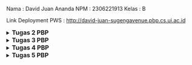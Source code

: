 Nama  : David Juan Ananda
NPM   : 2306221913
Kelas : B

Link Deployment PWS : http://david-juan-sugengavenue.pbp.cs.ui.ac.id


<details>
<summary>
  <span style="font-size:16px;"><b>Tugas 2 PBP</b></span>
</summary>

## Pengimplementasian Checklist

 - Pertama, saya membuat sebuah direktori baru pada laptop saya, menginisiasi git dengan `git init`, dan mengkonfigurasi hal-hal yang diperlukan, seperti username dan email serta autentikasi.
 - Setelah itu, saya menginisiasi repositori di GitHub dan membuat file README.md sebagai commit pertama.
 - Setelah melakukan kedua langkah di atas, saya membuat branch utama baru terlebih dahulu `git branch -M main` dan menghubungkan repositori lokal dengan repositori di GitHub dengan `git remote add origin https://github.com/daavidjuan/Sugeng-Avenue.git`, kemudian saya melakukan push pada branch utama tersebut.
 - Saya memutuskan untuk melakukan cloning pada repositori ini ke komputer lokal, sehingga saya menjalankan perintah `git clone` di direktori berbeda dari yang sedang dikerjakan.
 - Setelah semua langkah di atas dilakukan, saya membuat virtual environment dengan perintah `python -m venv env` dan mengaktifkannya dengan `env\Scripts\activate`.
 - Di dalam direktori utama, saya membuat sebuah file bernama 'requirements.txt' dan mengisi file tersebut dengan sebuah dependencies yaitu
 '''
  django
  gunicorn
  whitenoise
  psycopg2-binary
  requests
  urllib3
 '''
- Instalasi dependencies dilakukan dengan menjalankan perintah `pip install -r requirements.txt`. Setelah itu, saya membuat sebuah project Django baru bernama 'Sugeng_Avenue' dengan perintah `django-admin startproject Sugeng_Avenue .`.
- Kemudian, saya menambahkan string "localhost, "127.0.0.1" pada ALLOWED_HOST di settings.py dan menonaktifkan virtual environment dengan perintah `deactivate`
- Setelah itu, saya menambahkan berkas `.gitignore` yang berisikan konfigurasi yang digunakan dalam repositori Git untuk menentukan berkas-berkas dan direktori-direktori yang harus diabaikan oleh Git. Kemudian saya melakukan `add, commit, dan push`.
  
  ### Membuat Aplikasi Django
  - Pertama, saya mengaktifkan virtual environment dengan perintah `env\Scripts\activate`. Setelah itu saya menjalankan perintah `python manage.py startapp main` untuk membuat aplikasi baru bernama main.
  - Setelah itu, saya mendaftarkan aplikasi main ke dalam project dengan menambahkan string 'main' pada file `settings.py` di dalam direktori project 'Sugeng-Avenue'.
  - Kemudian, saya membuat direktori baru bernama 'templates' di dalam direktori aplikasi main dan di dalamnya saya membuat file bernama `main.html` yang berisi `name, price, dan description`.
  - Setelah selesai membuat templates, saya melanjutkan dengan membuat models. Models dibuat dengan mengisi berkas `models.py` dengan atribut name, price, dan description dengan tipe data sesuai apa yang diperlukan.
  - Kemudian, saya melakukan migrasi model dengan perintah `python manage.py makemigrations` kemudian menerapkan migrasi ke dalam basis data lokal dengan `python manage.py migrate`.
 
  ### Mengintegrasikan Komponen MVT
  - Pengintegrasian dilakukan dengan menambahkan `from django.shortcuts import render` pada file `views.py`. Kemudian dalam file tersebut ditambahkan fungsi `show_main` yang berisikan komponen yang diperlukan dalam models, yaitu `name, price, dan description` dari product.
  - Dalam `views.py`, terdapat perintah `return render(request, "main.html", context)` yang menghubungkan views dengan template HTML, function show_main menerima parameter request yang akan mengatur permintaan HTTP dan mengembalikan tampilan yang sesuai.
  - Kemudian, saya memodifikasi file `main.html` pada `templates` kemudian mengubah isinya dengan {{ name }}, {{ price }}, {{ description }}.
  - Kemudian saya membuat urls.py pada direktori aplikasi main untuk memetakan function pada views.py, dalam urls.py terdapat function path yang menerima parameter ' ' agar halaman aplikasi tersebut muncul pada halaman utama localpath.
  - Kemudian saya mengisi file test.py untuk melakukan unit testing. Setelah itu menjalankan perintah `python manage.py test`
 ### Deployment PWS
 - Karena sudah memiliki akun, saya membuat sebuah project baru bernama Sugeng-Avenue. Kemudian mengganti kode pada settings.py di proyek Django yang sudah kamu buat tadi, tambahkan URL deployment PWS pada ALLOWED_HOSTS.
 - Kode yang diubah menjadi `ALLOWED_HOSTS = ["localhost", "127.0.0.1", "david-juan-sugengavenue.pbp.cs.ui.ac.id"]`. Kemudian saya melakukan `add, commit, dan push`.
 - Setelah itu, saya mengubah nama branch utama menjadi main dengan `git branch -M main`. Kemudian melakukan `push` ke PWS dengan `git push pws main:master`.

## BAGAN
![image](https://github.com/user-attachments/assets/b6df3c23-49a1-4726-b22f-3e8edaacbc4c)

## Fungsi Git dalam pengembangan perangkat lunak
Git memungkinkan para penggunanya untuk dapat bekerja secara kolaboratif atau bekerja sama bersama kelompok, melacak setiap perubahan yang dibuat, dan mengelola perubahan yang terjadi pada kode dari waktu ke waktu. Git memiliki fitur dimana memungkinkan pemilik kode untuk membuat branch untuk mengerjakan fitur atau perbaikan secara terpisah dari branch utama, meminimalisir terjadinya error pada branch utama. 

## Pemilihan Framework Django sebagai permulaan
Sebagai permulaan, penggunaan bahasa python sangat memudahkan para penggunanya karena bahasa python jauh lebih mudah untuk dikenal bagi para pemula. Sebagai mahasiswa yang baru menjalankan 1 tahun perkuliahan di Fasilkom, saya merasa tidak terlalu kesulitan ketika menulis kode dengan bahasa python. Kemudian, Django juga memiliki tutorial dan sumber daya yang banyak untuk mendukung pembelajaran. Django telah digunakan untuk membangun berbagai macam aplikasi web, menunjukkan bahwa Django adalah framework yang dapat diandalkan untuk sebuah project.

## Alasan model Django disebut sebagai ORM
Model Django adalah sebuah representasi objek dari data yang akan disimpan ke dalam database. Sebagai contoh, dalam model saya di atas, terdapat atribut name, price, dan description, Django akan membuat tabel model tersebut dengan kolom name, price, dan description. Selain itu, ORM Django terintegrasi secara erat dengan framework Django lainnya, sehingga memudahkan para pengguna juga untuk memabangun sebuah aplikasi web. ORM pada Django memungkinkan pengembangan aplikasi berbasis data menjadi lebih sederhana, cepat, dan mudah dipahami oleh para penggunanya.
</details>

<details>
<summary>
  <span style="font-size:16px;"><b>Tugas 3 PBP</b></span>
</summary>

## Data Delivery dalam pengimplementasian sebuah platform
Dalam sebuah platform, data delivery memungkinkan untuk memberikan kita beberapa kemudahan. Dengan adanya sistem data delivery yang efisien, kita bisa memastikan bahwa pengguna menerima data yang relevan dengan kebutuhan mereka, tanpa hambatan, kapan pun dan di mana pun mereka berada. Hal ini pada gilirannya meningkatkan performa platform secara keseluruhan. Beberapa aspek utama yang dipengaruhi oleh efektivitas data delivery meliputi skalabilitas, di mana platform mampu menangani volume data yang terus meningkat seiring dengan pertumbuhan jumlah pengguna dan interaksi keamanan data, yang menjamin bahwa data sensitif terlindungi dari akses yang tidak sah atau manipulasi selama proses pengiriman; serta user experience, yang secara langsung berkaitan dengan kecepatan dan efisiensi data yang diterima pengguna, sehingga menciptakan interaksi yang lebih responsif dan memuaskan.

## XML or JSON? Mengapa JSON lebih populer dibandingkan XML?
Menurut saya, JSON lebih baik daripada XML karena lebih familiar bagi orang-orang. Namun, tetap antara JSON dan XML memiliki kelebihannya masing-masing. JSON memiliki sintaks yang lebih sederhana dan ringkas, sehingga membuatnya lebih mudah dibaca oleh manusia maupun mesin. JSON memiliki ukuran data yang relatif lebih ringan dan hal ini membuat transmisi data semakin cepat. 

## Fungsi dari Method `is_valid()` dan mengapa kita membutuhkan method tersebut?
Method `is_valid()` adalah untuk memvalidasi fields yang terdapat pada forms atau dengan kata lain memastikan jawaban yang dimasukkan ke dalam form sudah benar. Dengan method ini, kita dapat memeriksa fields apakah sudah terisi dengan benar atau belum sehingga data yang masuk difilter dan masuk ke dalam database. 

## Mengapa kita membutuhkan csrf_token saat membuat form di Django? Apa yang dapat terjadi jika kita tidak menambahkan csrf_token pada form Django? Bagaimana hal tersebut dapat dimanfaatkan oleh penyerang?
`csrf_token` digunakan untuk melindungi dari penyerangan di mana penyerang menjalankan aksi yang tidak diinginkan tanpa sepengetahuan pengguna. `csrf_token` akan memverifikasi setiap tindakan yang dilakukan benar-benar dilakukan oleh pengguna yang seharusnya dan bukan dari sumber eksternal. Jika tidak menambahkan `csrf_token` pada form Django, kemungkinan yang akan terjadi adalah penyerang mendapatkan celah untuk melakukan hal yang tidak diinginkan seperti di atas. Request dari penyerang akan tetap dijalankan karena tidak ada token yang dapat digunakan untuk memverifikasi request dari pengguna.

## Pengimplementasian Checklist
  - Pertama, saya membuat `base.html` sebagai template untuk template html lainnya, kemudian mengedit `TEMPLATES` yang terdapat di `settings.py` agar `base.html` dapat terdeteksi sebagai file template.
  - Setelah itu, saya mengubah kode pada berkas pada `main.html` sehingga menggunakan `base.html` sebagai template utamanya. 
  - Kemudian, saya membuat sebuah file bernama `forms.py` untuk membuat suatu struktur form. Tidak lupa, saya mengimport form tersebut pada file `views.py`.
  - Membuat function `create_product_entry` pada `views.py` untuk menghasilkan form yang dapat menambahkan data Product Entry secara otomatis ketika data di-submit dari form.
  - Kemudian, mengubah fungsi `show_main` pada `views.py` supaya dapat diakses pada `main.html`.
  - Membuat file html baru dengan nama `create_product_entry.html` pada `main/templates` dan mengisinya dengan:
    ```
    {% extends 'base.html' %} 
    {% block content %}
    <h1>Add New Mood Entry</h1>

    <form method="POST">
      {% csrf_token %}
      <table>
        {{ form.as_table }}
        <tr>
          <td></td>
          <td>
            <input type="submit" value="Add Mood Entry" />
          </td>
        </tr>
      </table>
    </form>

    {% endblock %}
    ```
  - Membuat function `show_json` dan `show_xml` pada `views.py` dan menambahkan pada file `urls.py`.
    - `show_json`
      ```
      def show_json(request):
      data = ProductEntry.objects.all()
      return HttpResponse(serializers.serialize("json", data), content_type="application/json")
      ```
    - `show_xml`
      ```
      def show_xml(request):
      data = ProductEntry.objects.all()
      return HttpResponse(serializers.serialize("xml", data), content_type="application/xml")
      ```
  - Mengimport kedua function tersebut pada `urls.py` dan membuat url untuk kedua fungsi tersebut agar dapat diakses sesuai url-nya masing-masing.
  - Membuat function `show_json_by_id` dan `show_xml_by_id` pada `views.py` dan menambahkan pada file `urls.py`.
    - `show_json_by_id`
      ```
      def show_json_by_id(request, id):
      data = ProductEntry.objects.filter(pk=id)
      return HttpResponse(serializers.serialize("json", data), content_type="application/json")
      ```
    - `show_xml_by_id`
      ```
      def show_xml_by_id(request, id):
      data = ProductEntry.objects.filter(pk=id)
      return HttpResponse(serializers.serialize("xml", data), content_type="application/xml")
      ```
  - Mengimport kedua function tersebut pada `urls.py` dan membuat url untuk kedua fungsi tersebut agar dapat diakses sesuai url-nya masing-masing.

- XML
![image](https://github.com/user-attachments/assets/7cdc8593-d3ed-4a67-ab00-3c27f0b0be43)
- JSON
![image](https://github.com/user-attachments/assets/7f50acd5-29b9-4ffa-a543-5a9334779167)
- XML by id
![image](https://github.com/user-attachments/assets/7a20c6cc-cdcf-4408-afd2-8558bfff235c)
- JSON by id
![image](https://github.com/user-attachments/assets/103d785a-b5ba-4fd5-a4ff-e88df9c9b42a)
</details>

<details>
<summary>
  <span style="font-size:16px;"><b>Tugas 4 PBP</b></span>
</summary>

## Perbedaan antara `HttpResponseRedirect()` dan `redirect()`
`HttpResponseRedirect()` adalah suatu kelas yang bawaan Django, digunakan untuk membuat redirect response. Kelas ini menerima URL secara eksplisit sebagai argumen. `redirect()` dirancang untuk menyederhanakan redirect yang dilakukan. `redirect()` dapat menerima view atau model.

## Cara kerja penghubungan model `Product` dengan `User`
- Menambahkan `ForeignKey` ke dalam model untuk menghubungkan model Product dengan User. Dengan menambahkan `ForeignKey`, setiap produk terkait dengan satu pengguna, dan satu pengguna dapat memiliki banyak produk. Selain itu, saya menggunakan `on_delete=models.CASCADE`, yang artinya jika pengguna dihapus, semua produk yang terkait dengan pengguna tersebut juga akan dihapus.

- Untuk menetapkan pengguna yang membuat entri produk baru, field `user` di model Product akan diisi dengan pengguna yang sedang login. Hal ini dilakukan dengan memodifikasi fungsi `create_product_entry`, di mana pengguna yang sedang login dapat membuat entri produk baru melalui form. Penggunaan `commit=False` memungkinkan kita menambahkan informasi pengguna terlebih dahulu sebelum menyimpan objek ke dalam database, sehingga objek dapat dimodidifikasi sebelum proses penyimpanan.

- Pada fungsi `show_main`,  menambahkan kode `product_entries = Product.objects.filter(user=request.user)`, yang berfungsi untuk menampilkan semua entri produk yang terkait dengan pengguna yang sedang login.

## Perbedaan antara authentication dan authorization, apakah yang dilakukan saat pengguna login? Jelaskan bagaimana Django mengimplementasikan kedua konsep tersebut.
- Autentikasi adalah proses untuk memverifikasi identitas user yang berusaha untuk login. Proses ini benar-benar menentukan user yang sah untuk dapat mengakses program tersebut. Hal yang dilakukan saat pengguna login adalah memeriksa apakah username dan password sesuai dengan yang ada di database, kemudian jika sudah terauntentikasi user tersebut akan diberikan akses untuk melanjutkan ke sistem, kemudian informasi login akan disimpan dalam session.
Django memiliki fungsi seperti authenticate() dan login() untuk memverifikasi kredensial dan memulai session pengguna.
- Otorisasi adalah proses untuk menentukan apakah seoarang user yang sudah terauntentikasi memiliki izin atau hak untuk mengakses program. Setelah pengguna login (terautentikasi), Django akan memeriksa apakah pengguna tersebut memiliki izin yang diperlukan untuk mengakses halaman atau fungsi tertentu. Misalnya, hanya pengguna dengan peran admin yang dapat mengakses panel admin. 

## Bagaimana Django mengingat pengguna yang telah login? Jelaskan kegunaan lain dari cookies dan apakah semua cookies aman digunakan?
Django mengingat pengguna yang telah login menggunakan Session ID, yang disimpan dalam bentuk cookie di browser pengguna. Setiap kali pengguna mengirimkan request baru ke server, cookie yang berisi Session ID akan dikirim bersama request HTTP tersebut. Django kemudian memeriksa cookie tersebut untuk mendapatkan Session ID dan mencocokkannya dengan data session yang tersimpan di server. Jika Session ID valid dan sesuai dengan data di server, Django akan mengenali bahwa pengguna tersebut masih dalam keadaan terautentikasi dan login. Untuk menjaga keamanan, cookie sebaiknya diberi flag HttpOnly dan secure. Hal ini mencegah cookie diakses oleh skrip berbahaya dan memastikan cookie hanya dikirim melalui koneksi yang aman. Dengan mengikuti praktik terbaik, penggunaan cookie secara default bisa menjadi lebih aman bagi developer.


## Pengimplementasian Checklist
- Sebelum membuat fungsi login dan logout, diperlukan adanya fungsi untuk registrasi. Dimulai dengan import `UserCreationForm` dan `messages` pada `views.py` dan menambahkan fungsi `register` yang berisi : 
  ```
  def register(request):
    form = UserCreationForm()

    if request.method == "POST":
        form = UserCreationForm(request.POST)
        if form.is_valid():
            form.save()
            messages.success(request, 'Your account has been successfully created!')
            return redirect('main:login')
    context = {'form':form}
    return render(request, 'register.html', context)
  ```
  Tidak lupa dengan membuat sebuah file html baru bernama `register.html` pada `main/templates`. Fungsi login dilakukan dengan import `authenticate`, `login`, dan `AuthenticationForm` pada `views.py`. Setelah itu menambahkan fungsi `login_user` berisi :
  ```
  def login_user(request):
    if request.method == 'POST':
        form = AuthenticationForm(data=request.POST)

        if form.is_valid():
              user = form.get_user()
              login(request, user)
              return redirect('main:show_main')

    else:
        form = AuthenticationForm(request)
    context = {'form': form}
    return render(request, 'login.html', context)
  ```
  Kemudian membuat `login.html` pada `main/templates`. Fungsi logout dilakukan dengan import `logout` pada `views.py`. Setelah itu menambahkan `logout_user` pada `views.py`. Kemudian menambahkan button logout pada file `main.html`.

- Untuk menghubungkan model `Product` dengan `User`, import `User` pada `models.py`. Kemudian menambahkan `user = models.ForeignKey(User, on_delete=models.CASCADE)` pada model `ProductEntry`. Setelah itu pada fungsi `create_product_entry`, menambahkan `product_entry` untuk menerima parameter `commit=False` dan mengganti `product_entry.user` menjadi `request.user`. Begitu juga pada `show_main`. Terakhir, pada `settings.py`, menambahkan import os dan mengubah variabel DEBUG pada `settings.py` dengan :
  ```
  PRODUCTION = os.getenv("PRODUCTION", False)
  DEBUG = not PRODUCTION  
  ```

- Untuk menampilkan detail informasi pengguna yang sedang logged in seperti username dan menerapkan cookies seperti last login pada halaman utama aplikasi, pertama-tama menambahkan import `HttpResponseRedirect`, `reverse`, dan `datetime` pada `views.py`. Kemudian memodifikasi kode pada `login_user` menjadi :
  ```
  if form.is_valid():
    user = form.get_user()
    login(request, user)
    response = HttpResponseRedirect(reverse("main:show_main"))
    response.set_cookie('last_login', str(datetime.datetime.now()))
    return response
  ```
  Setelah itu, menambahkan `'last_login': request.COOKIES['last_login']` pada fungsi `show_main` pada variabel `context`. Setelah itu mengganti `logout_user` menjadi :
  ```
  def logout_user(request):
    logout(request)
    response = HttpResponseRedirect(reverse('main:login'))
    response.delete_cookie('last_login')
    return response
  ```
  Kemudian, menambahkan text sesi terakhir login pada `main.html`.


</details>

<details>
<summary>
  <span style="font-size:16px;"><b>Tugas 5 PBP</b></span>
</summary>

## Jika terdapat beberapa CSS selector untuk suatu elemen HTML, jelaskan urutan prioritas pengambilan CSS selector tersebut!
Terdapat istilah CSS specificity yang digunakan untuk menentukan prioritas penerapan aturan styling. CSS specificity dapat dihitung melalui selector dan menggunakan sistem bilangan desimal. Berikut adalah urutan prioritas CSS selector dari yang tertinggi hingga terendah:

- Aturan !important: Aturan ini mengesampingkan semua gaya lainnya, termasuk inline styles.
- Inline Styles: Gaya yang diterapkan langsung pada elemen HTML melalui atribut style memiliki prioritas lebih tinggi dibandingkan semua selector CSS lainnya.
- ID Selector (#): Selector ini diterapkan pada elemen yang memiliki atribut id.
- Pseudo-Class Selector (:): Selector ini digunakan pada elemen dalam kondisi tertentu, seperti :hover, :focus, atau :nth-child().
- Attribute Selector ([]): Selector ini digunakan untuk elemen berdasarkan atributnya, seperti [type="text"] atau [href].
- Class Selector (.): Selector ini diaplikasikan pada elemen yang memiliki atribut class dan memiliki prioritas lebih tinggi daripada selector elemen.
- Element Type Selector: Selector ini mengacu pada elemen HTML seperti <div>, <p>, atau <h1>.
- Universal Selector (*): Selector ini memiliki prioritas terendah dan berlaku untuk semua elemen.

## Mengapa responsive design menjadi konsep yang penting dalam pengembangan aplikasi web? Berikan contoh aplikasi yang sudah dan belum menerapkan responsive design!
Pengalaman User yang Lebih Baik: design responsif memastikan website tampil dan berfungsi dengan optimal di berbagai perangkat, mulai dari desktop hingga smartphone, sehingga memberikan pengalaman yang konsisten dan nyaman bagi user.

Peningkatan Traffic Seluler: Dengan semakin banyaknya user yang mengakses web melalui perangkat seluler, memiliki situs yang ramah seluler menjadi sangat penting. design responsif membantu menarik dan mempertahankan pengunjung dari kalangan ini.

SEO yang Lebih Optimal: Mesin pencari seperti Google memberikan prioritas lebih tinggi kepada situs yang dioptimalkan untuk seluler. Dengan design responsif, visibilitas dan peringkat situs di mesin pencari dapat meningkat secara signifikan.

Efisiensi Biaya: Daripada membuat situs terpisah untuk perangkat yang berbeda, design responsif memungkinkan Anda mengelola satu situs yang dapat menyesuaikan dengan berbagai ukuran layar, sehingga menghemat waktu dan biaya pengembangan.

Kesiapan Masa Depan: Seiring dengan munculnya perangkat baru dengan ukuran dan resolusi layar yang bervariasi, design responsif memastikan situs Anda tetap dapat diakses dan berfungsi dengan baik di perangkat-perangkat tersebut.

Contoh aplikasi yang sudah menggunakan design responsif:
- Google
- YouTube
Contoh aplikasi yang belum menggunakan design responsif:
- SiakNG

## Jelaskan perbedaan antara margin, border, dan padding, serta cara untuk mengimplementasikan ketiga hal tersebut!
Margin adalah jarak antara elemen dan elemen lain di luar kotak elemen tersebut. Margin menciptakan ruang di luar batas elemen. Margin dapat diatur dengan properti margin, yang bisa diterapkan ke semua sisi atau sisi tertentu (atas, kanan, bawah, kiri). 
  '''
  div {
  margin-top: 10px;
  margin-right: 15px;
  margin-bottom: 20px;
  margin-left: 25px;
  }
  '''

Border adalah garis yang mengelilingi elemen. Border berada di antara margin dan padding, membungkus elemen serta padding-nya. Border dapat diatur menggunakan properti border yang mencakup lebar, gaya, dan warna, atau properti spesifik seperti border-width, border-style, dan border-color.
  '''
  div {
  border-top: 3px dashed red;
  border-right: 4px dotted blue;
  border-bottom: 5px double green;
  border-left: 6px solid orange;
  }
  '''

Padding adalah jarak antara konten elemen dan batas dalam (border) elemen tersebut. Padding menciptakan ruang di dalam elemen, di sekitar konten elemen. Padding bisa diatur dengan properti padding, baik untuk semua sisi atau secara spesifik untuk tiap sisi.
  '''
  div {
  padding-top: 5px;
  padding-right: 10px;
  padding-bottom: 15px;
  padding-left: 20px;
  }
  '''

## Jelaskan konsep flex box dan grid layout beserta kegunaannya!
CSS Flexbox adalah sistem tata letak satu dimensi yang digunakan untuk mendistribusikan dan menyelaraskan ruang antara item dalam suatu container. Flexbox sangat berguna untuk menciptakan tata letak responsif yang menyesuaikan dengan berbagai ukuran layar dan perangkat, tanpa perlu banyak menggunakan properti seperti `float` dan `position` dalam kode CSS. Flexbox memudahkan pengaturan tata letak horizontal atau vertikal elemen-elemen di dalam container.

Di sisi lain, CSS Grid Layout adalah sistem tata letak dua dimensi yang memungkinkan pengaturan elemen dalam bentuk baris dan kolom. Grid Layout ideal untuk membuat tata letak yang lebih kompleks dan terstruktur, memudahkan pengelolaan elemen-elemen di halaman web secara fleksibel dan terorganisir, baik secara horizontal maupun vertikal.

## Implementasi Checklist
- Pertama, saya mengintegrasikan Tailwind CSS ke aplikasi dengan memodifikasi file base.html, menambahkan tag `<meta name="viewport">` dan menyertakan `<script src="https://cdn.tailwindcss.com">`. Setelah itu, saya mengimplementasikan fitur Edit Product dengan memodifikasi `views.py`, membuat fungsi baru bernama `edit_product` yang menerima parameter `request` dan `id`. Saya juga menambahkan import `reverse` dan `HttpResponseRedirect`.
- Selanjutnya, saya membuat file HTML baru bernama `edit_product.html`, yang memungkinkan pengeditan input dari form yang sudah ada, dengan tampilan yang sama seperti di `create_product_entry.html`. Saya kemudian memperbarui `urls.py` untuk menambahkan path baru untuk fitur edit.
- Setelah itu, saya mengimplementasikan fitur delete product dengan menambahkan fungsi baru di `views.py`, mengikuti tutorial, dan menambahkan path URL baru untuk fitur tersebut.
- Kemudian, saya membuat navigation bar dengan menambahkan file `navbar.html` yang berisi desain dengan background putih eperti "Home" dan "About", juga menampilkan pesan selamat datang dengan {{nama}}, serta tombol logout. Untuk saat ini, navbar masih bersifat dummy kecuali tombol logout. Saya juga menambahkan logo_sugengavenue.png di bagian navbar.
- Setelah membuat navbar, fitur edit, dan delete product, saya mengonfigurasi static files dalam aplikasi dengan memodifikasi `settings.py`, menambahkan `'whitenoise.middleware.WhiteNoiseMiddleware'` ke bagian `MIDDLEWARE`, serta mengatur `STATIC_ROOT`, `STATICFILES_DIRS`, dan `STATIC_URL`.
- Saya juga menambahkan file `global.css` di folder `static/css`, berisi desain custom saya. Kemudian, saya memodifikasi `base.html` agar `global.css` bisa digunakan di seluruh template Django.
- Selanjutnya, saya menata ulang `login.html`, `register.html`, dan `create_product_entry.html` menggunakan styling dari Tailwind. Untuk `login.html`, saya menambahkan gambar statis bernama logo_sugengavenue.png, yang ditampilkan di sebelah form login. Selain itu, saya juga menambahkan logo_sugengavenue.png di `main.html`.
- Saya juga membuat file `card_mood.html`, yang berfungsi untuk menampilkan card baru setiap kali ada entri produk baru, lengkap dengan tombol untuk edit dan delete product. Selain itu, saya menambahkan sandal-jepit.png di setiap produk yang ditambahkan.
- Setelah menyelesaikan semua file HTML di folder template, saya memodifikasi `main.html` agar seluruh file HTML lain terintegrasi dengan baik.

</details>